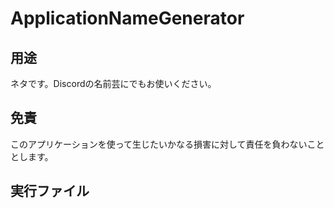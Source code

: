 # ApplicationNameGenerator
## 用途
ネタです。Discordの名前芸にでもお使いください。
## 免責
このアプリケーションを使って生じたいかなる損害に対して責任を負わないこととします。
## 実行ファイル
[DropBox]: https://www.dropbox.com/s/j740c9tukixsm64/ApplicationNameGenerator.zip?dl=0
